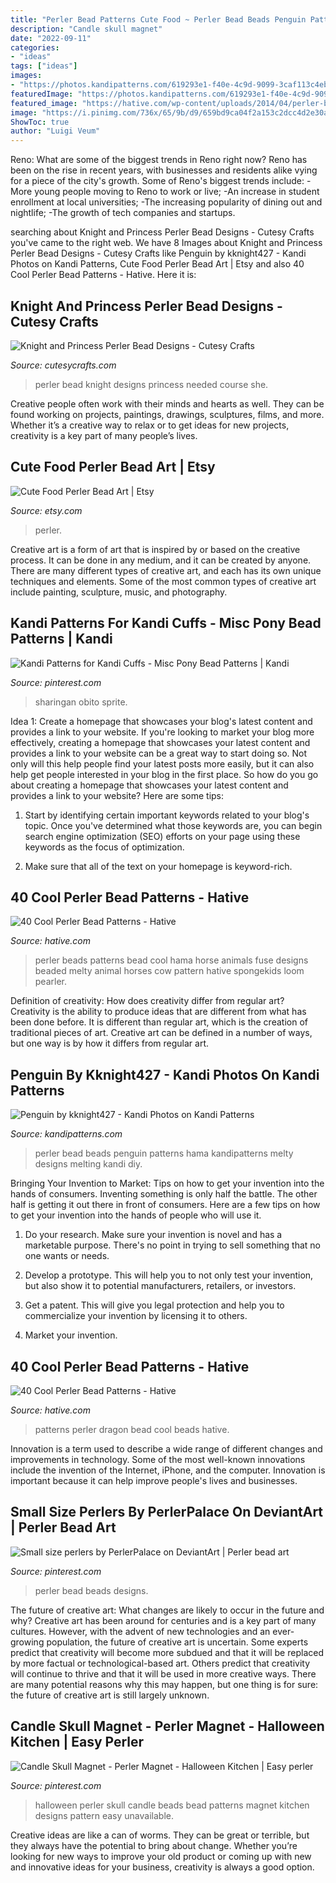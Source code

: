 ```yaml
---
title: "Perler Bead Patterns Cute Food ~ Perler Bead Beads Penguin Patterns Hama Kandipatterns Melty Designs Melting Kandi Diy"
description: "Candle skull magnet"
date: "2022-09-11"
categories:
- "ideas"
tags: ["ideas"]
images:
- "https://photos.kandipatterns.com/619293e1-f40e-4c9d-9099-3caf113c4ebd/20150923_093501.resize_700x.jpg"
featuredImage: "https://photos.kandipatterns.com/619293e1-f40e-4c9d-9099-3caf113c4ebd/20150923_093501.resize_700x.jpg"
featured_image: "https://hative.com/wp-content/uploads/2014/04/perler-beads-patterns/15-horse-perler-beads-patterns.jpg"
image: "https://i.pinimg.com/736x/65/9b/d9/659bd9ca04f2a153c2dcc4d2e30a657d--perler-bead-art.jpg"
ShowToc: true
author: "Luigi Veum"
---
```



Reno: What are some of the biggest trends in Reno right now?
Reno has been on the rise in recent years, with businesses and residents alike vying for a piece of the city's growth. Some of Reno's biggest trends include: 
 -More young people moving to Reno to work or live; 
-An increase in student enrollment at local universities; 
-The increasing popularity of dining out and nightlife; 
-The growth of tech companies and startups.

	

		
searching about Knight and Princess Perler Bead Designs - Cutesy Crafts you've came to the right web. We have 8 Images about Knight and Princess Perler Bead Designs - Cutesy Crafts like Penguin by kknight427 - Kandi Photos on Kandi Patterns, Cute Food Perler Bead Art | Etsy and also 40 Cool Perler Bead Patterns - Hative. Here it is:
		
    
## Knight And Princess Perler Bead Designs - Cutesy Crafts

<img loading=lazy src="https://cutesycrafts.com/wp-content/uploads/2019/01/perler-bead-patterns05.jpg" onerror="this.onerror=null;this.src='https://tse2.mm.bing.net/th?id=OIP.XIXudRh-htj1Mu6OdiJIfgHaLH&amp;pid=15.1';" alt="Knight and Princess Perler Bead Designs - Cutesy Crafts">

_Source: cutesycrafts.com_

>perler bead knight designs princess needed course she. 

	

Creative people often work with their minds and hearts as well. They can be found working on projects, paintings, drawings, sculptures, films, and more. Whether it’s a creative way to relax or to get ideas for new projects, creativity is a key part of many people’s lives.

    
## Cute Food Perler Bead Art | Etsy

<img loading=lazy src="https://i.etsystatic.com/21543254/r/il/9cdcab/2171056815/il_fullxfull.2171056815_6fxk.jpg" onerror="this.onerror=null;this.src='https://tse4.mm.bing.net/th?id=OIP.eAqGLrD8V1q5x2_n7ItpGwHaFj&amp;pid=15.1';" alt="Cute Food Perler Bead Art | Etsy">

_Source: etsy.com_

>perler. 

	

Creative art is a form of art that is inspired by or based on the creative process. It can be done in any medium, and it can be created by anyone. There are many different types of creative art, and each has its own unique techniques and elements. Some of the most common types of creative art include painting, sculpture, music, and photography.

    
## Kandi Patterns For Kandi Cuffs - Misc Pony Bead Patterns | Kandi

<img loading=lazy src="https://i.pinimg.com/736x/0d/32/88/0d3288aa688fa1cdbe70994249ee1492.jpg" onerror="this.onerror=null;this.src='https://tse4.mm.bing.net/th?id=OIP.pwxikjFwLl2I2Cge7fipjQAAAA&amp;pid=15.1';" alt="Kandi Patterns for Kandi Cuffs - Misc Pony Bead Patterns | Kandi">

_Source: pinterest.com_

>sharingan obito sprite. 

	

Idea 1: Create a homepage that showcases your blog's latest content and provides a link to your website.
If you're looking to market your blog more effectively, creating a homepage that showcases your latest content and provides a link to your website can be a great way to start doing so. Not only will this help people find your latest posts more easily, but it can also help get people interested in your blog in the first place. So how do you go about creating a homepage that showcases your latest content and provides a link to your website? Here are some tips:
1. Start by identifying certain important keywords related to your blog's topic. Once you've determined what those keywords are, you can begin search engine optimization (SEO) efforts on your page using these keywords as the focus of optimization.

2. Make sure that all of the text on your homepage is keyword-rich.

    
## 40 Cool Perler Bead Patterns - Hative

<img loading=lazy src="https://hative.com/wp-content/uploads/2014/04/perler-beads-patterns/15-horse-perler-beads-patterns.jpg" onerror="this.onerror=null;this.src='https://tse1.mm.bing.net/th?id=OIP.iTzn_gFr88Mhb66mBLKYYQHaHa&amp;pid=15.1';" alt="40 Cool Perler Bead Patterns - Hative">

_Source: hative.com_

>perler beads patterns bead cool hama horse animals fuse designs beaded melty animal horses cow pattern hative spongekids loom pearler. 

	

Definition of creativity: How does creativity differ from regular art?
Creativity is the ability to produce ideas that are different from what has been done before. It is different than regular art, which is the creation of traditional pieces of art. Creative art can be defined in a number of ways, but one way is by how it differs from regular art.

    
## Penguin By Kknight427 - Kandi Photos On Kandi Patterns

<img loading=lazy src="https://photos.kandipatterns.com/619293e1-f40e-4c9d-9099-3caf113c4ebd/20150923_093501.resize_700x.jpg" onerror="this.onerror=null;this.src='https://tse2.mm.bing.net/th?id=OIP.BktyI4cWtY2_W0aO7uCNfAHaNK&amp;pid=15.1';" alt="Penguin by kknight427 - Kandi Photos on Kandi Patterns">

_Source: kandipatterns.com_

>perler bead beads penguin patterns hama kandipatterns melty designs melting kandi diy. 

	

Bringing Your Invention to Market: Tips on how to get your invention into the hands of consumers.
Inventing something is only half the battle. The other half is getting it out there in front of consumers. Here are a few tips on how to get your invention into the hands of people who will use it.
1. Do your research. Make sure your invention is novel and has a marketable purpose. There's no point in trying to sell something that no one wants or needs.

2. Develop a prototype. This will help you to not only test your invention, but also show it to potential manufacturers, retailers, or investors.

3. Get a patent. This will give you legal protection and help you to commercialize your invention by licensing it to others.

4. Market your invention.

    
## 40 Cool Perler Bead Patterns - Hative

<img loading=lazy src="https://hative.com/wp-content/uploads/2014/04/perler-beads-patterns/28-green-dragon-patterns.jpg" onerror="this.onerror=null;this.src='https://tse1.mm.bing.net/th?id=OIP.SgFjerLiRQLeJ7MnBeAYuQHaHa&amp;pid=15.1';" alt="40 Cool Perler Bead Patterns - Hative">

_Source: hative.com_

>patterns perler dragon bead cool beads hative. 

	

Innovation is a term used to describe a wide range of different changes and improvements in technology. Some of the most well-known innovations include the invention of the Internet, iPhone, and the computer. Innovation is important because it can help improve people's lives and businesses.

    
## Small Size Perlers By PerlerPalace On DeviantArt | Perler Bead Art

<img loading=lazy src="https://i.pinimg.com/736x/65/9b/d9/659bd9ca04f2a153c2dcc4d2e30a657d--perler-bead-art.jpg" onerror="this.onerror=null;this.src='https://tse1.mm.bing.net/th?id=OIP.4oIswZocx4CwzozEeEfOjgHaJ3&amp;pid=15.1';" alt="Small size perlers by PerlerPalace on DeviantArt | Perler bead art">

_Source: pinterest.com_

>perler bead beads designs. 

	

The future of creative art: What changes are likely to occur in the future and why?
Creative art has been around for centuries and is a key part of many cultures. However, with the advent of new technologies and an ever-growing population, the future of creative art is uncertain. Some experts predict that creativity will become more subdued and that it will be replaced by more factual or technological-based art. Others predict that creativity will continue to thrive and that it will be used in more creative ways. There are many potential reasons why this may happen, but one thing is for sure: the future of creative art is still largely unknown.

    
## Candle Skull Magnet - Perler Magnet - Halloween Kitchen | Easy Perler

<img loading=lazy src="https://i.pinimg.com/736x/d0/51/e1/d051e18cd45e7f9f74376bf191081d23.jpg" onerror="this.onerror=null;this.src='https://tse2.mm.bing.net/th?id=OIP.NywLDWQUEf6FezYx784IUAHaJ3&amp;pid=15.1';" alt="Candle Skull Magnet - Perler Magnet - Halloween Kitchen | Easy perler">

_Source: pinterest.com_

>halloween perler skull candle beads bead patterns magnet kitchen designs pattern easy unavailable. 

	

Creative ideas are like a can of worms. They can be great or terrible, but they always have the potential to bring about change. Whether you’re looking for new ways to improve your old product or coming up with new and innovative ideas for your business, creativity is always a good option.

